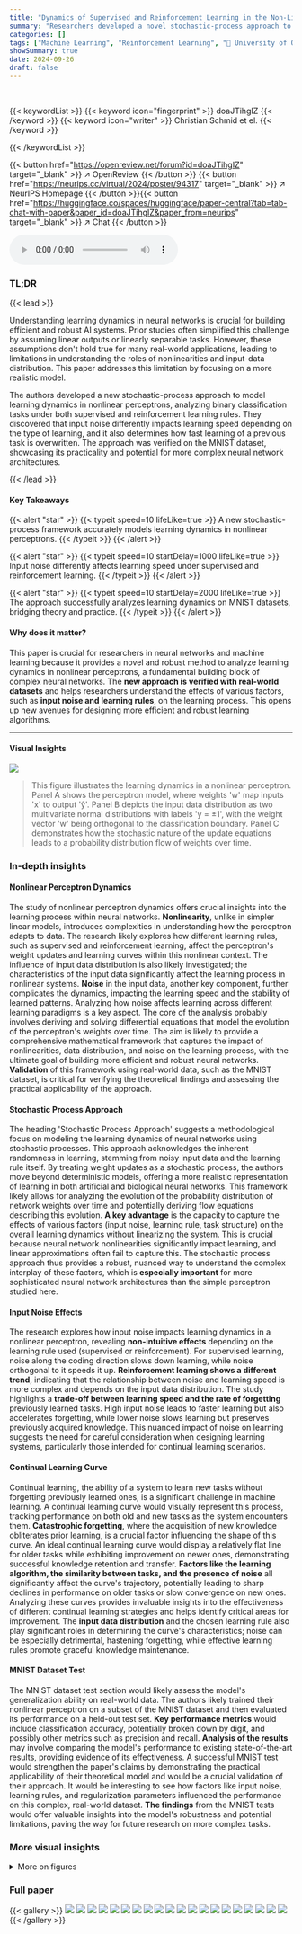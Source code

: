 ```yaml
---
title: "Dynamics of Supervised and Reinforcement Learning in the Non-Linear Perceptron"
summary: "Researchers developed a novel stochastic-process approach to precisely analyze learning dynamics in nonlinear perceptrons, revealing how input noise and learning rules significantly impact learning sp..."
categories: []
tags: ["Machine Learning", "Reinforcement Learning", "🏢 University of Oregon",]
showSummary: true
date: 2024-09-26
draft: false
---
```


<br>

{{< keywordList >}}
{{< keyword icon="fingerprint" >}} doaJTihgIZ {{< /keyword >}}
{{< keyword icon="writer" >}} Christian Schmid et el. {{< /keyword >}}
 
{{< /keywordList >}}

{{< button href="https://openreview.net/forum?id=doaJTihgIZ" target="_blank" >}}
↗ OpenReview
{{< /button >}}
{{< button href="https://neurips.cc/virtual/2024/poster/94317" target="_blank" >}}
↗ NeurIPS Homepage
{{< /button >}}{{< button href="https://huggingface.co/spaces/huggingface/paper-central?tab=tab-chat-with-paper&paper_id=doaJTihgIZ&paper_from=neurips" target="_blank" >}}
↗ Chat
{{< /button >}}



<audio controls>
    <source src="https://ai-paper-reviewer.com/doaJTihgIZ/podcast.wav" type="audio/wav">
    Your browser does not support the audio element.
</audio>


### TL;DR


{{< lead >}}

Understanding learning dynamics in neural networks is crucial for building efficient and robust AI systems.  Prior studies often simplified this challenge by assuming linear outputs or linearly separable tasks.  However, these assumptions don't hold true for many real-world applications, leading to limitations in understanding the roles of nonlinearities and input-data distribution. This paper addresses this limitation by focusing on a more realistic model.

The authors developed a new stochastic-process approach to model learning dynamics in nonlinear perceptrons, analyzing binary classification tasks under both supervised and reinforcement learning rules. They discovered that input noise differently impacts learning speed depending on the type of learning, and it also determines how fast learning of a previous task is overwritten.  The approach was verified on the MNIST dataset, showcasing its practicality and potential for more complex neural network architectures.

{{< /lead >}}


#### Key Takeaways

{{< alert "star" >}}
{{< typeit speed=10 lifeLike=true >}} A new stochastic-process framework accurately models learning dynamics in nonlinear perceptrons. {{< /typeit >}}
{{< /alert >}}

{{< alert "star" >}}
{{< typeit speed=10 startDelay=1000 lifeLike=true >}} Input noise differently affects learning speed under supervised and reinforcement learning. {{< /typeit >}}
{{< /alert >}}

{{< alert "star" >}}
{{< typeit speed=10 startDelay=2000 lifeLike=true >}} The approach successfully analyzes learning dynamics on MNIST datasets, bridging theory and practice. {{< /typeit >}}
{{< /alert >}}

#### Why does it matter?
This paper is crucial for researchers in neural networks and machine learning because it provides a novel and robust method to analyze learning dynamics in nonlinear perceptrons, a fundamental building block of complex neural networks.  The **new approach is verified with real-world datasets** and helps researchers understand the effects of various factors, such as **input noise and learning rules**, on the learning process. This opens up new avenues for designing more efficient and robust learning algorithms.

------
#### Visual Insights



![](https://ai-paper-reviewer.com/doaJTihgIZ/figures_1_1.jpg)

> This figure illustrates the learning dynamics in a nonlinear perceptron. Panel A shows the perceptron model, where weights 'w' map inputs 'x' to output 'ŷ'. Panel B depicts the input data distribution as two multivariate normal distributions with labels 'y = ±1', with the weight vector 'w' being orthogonal to the classification boundary. Panel C demonstrates how the stochastic nature of the update equations leads to a probability distribution flow of weights over time.







### In-depth insights


#### Nonlinear Perceptron Dynamics
The study of nonlinear perceptron dynamics offers crucial insights into the learning process within neural networks.  **Nonlinearity**, unlike in simpler linear models, introduces complexities in understanding how the perceptron adapts to data. The research likely explores how different learning rules, such as supervised and reinforcement learning, affect the perceptron's weight updates and learning curves within this nonlinear context. The influence of input data distribution is also likely investigated; the characteristics of the input data significantly affect the learning process in nonlinear systems.  **Noise** in the input data, another key component, further complicates the dynamics, impacting the learning speed and the stability of learned patterns.  Analyzing how noise affects learning across different learning paradigms is a key aspect. The core of the analysis probably involves deriving and solving differential equations that model the evolution of the perceptron's weights over time. The aim is likely to provide a comprehensive mathematical framework that captures the impact of nonlinearities, data distribution, and noise on the learning process, with the ultimate goal of building more efficient and robust neural networks.  **Validation** of this framework using real-world data, such as the MNIST dataset, is critical for verifying the theoretical findings and assessing the practical applicability of the approach.

#### Stochastic Process Approach
The heading 'Stochastic Process Approach' suggests a methodological focus on modeling the learning dynamics of neural networks using stochastic processes.  This approach acknowledges the inherent randomness in learning, stemming from noisy input data and the learning rule itself. By treating weight updates as a stochastic process, the authors move beyond deterministic models, offering a more realistic representation of learning in both artificial and biological neural networks. This framework likely allows for analyzing the evolution of the probability distribution of network weights over time and potentially deriving flow equations describing this evolution.  **A key advantage** is the capacity to capture the effects of various factors (input noise, learning rule, task structure) on the overall learning dynamics without linearizing the system. This is crucial because neural network nonlinearities significantly impact learning, and linear approximations often fail to capture this.  The stochastic process approach thus provides a robust, nuanced way to understand the complex interplay of these factors, which is **especially important** for more sophisticated neural network architectures than the simple perceptron studied here.

#### Input Noise Effects
The research explores how input noise impacts learning dynamics in a nonlinear perceptron, revealing **non-intuitive effects** depending on the learning rule used (supervised or reinforcement).  For supervised learning, noise along the coding direction slows down learning, while noise orthogonal to it speeds it up.  **Reinforcement learning shows a different trend**, indicating that the relationship between noise and learning speed is more complex and depends on the input data distribution.  The study highlights a **trade-off between learning speed and the rate of forgetting** previously learned tasks. High input noise leads to faster learning but also accelerates forgetting, while lower noise slows learning but preserves previously acquired knowledge.  This nuanced impact of noise on learning suggests the need for careful consideration when designing learning systems, particularly those intended for continual learning scenarios.

#### Continual Learning Curve
Continual learning, the ability of a system to learn new tasks without forgetting previously learned ones, is a significant challenge in machine learning.  A continual learning curve would visually represent this process, tracking performance on both old and new tasks as the system encounters them.  **Catastrophic forgetting**, where the acquisition of new knowledge obliterates prior learning, is a crucial factor influencing the shape of this curve.  An ideal continual learning curve would display a relatively flat line for older tasks while exhibiting improvement on newer ones, demonstrating successful knowledge retention and transfer.  **Factors like the learning algorithm, the similarity between tasks, and the presence of noise** all significantly affect the curve's trajectory, potentially leading to sharp declines in performance on older tasks or slow convergence on new ones.  Analyzing these curves provides invaluable insights into the effectiveness of different continual learning strategies and helps identify critical areas for improvement.  The **input data distribution** and the chosen learning rule also play significant roles in determining the curve's characteristics; noise can be especially detrimental, hastening forgetting, while effective learning rules promote graceful knowledge maintenance.

#### MNIST Dataset Test
The MNIST dataset test section would likely assess the model's generalization ability on real-world data.  The authors likely trained their nonlinear perceptron on a subset of the MNIST dataset and then evaluated its performance on a held-out test set. **Key performance metrics** would include classification accuracy, potentially broken down by digit, and possibly other metrics such as precision and recall.  **Analysis of the results** may involve comparing the model's performance to existing state-of-the-art results, providing evidence of its effectiveness.  A successful MNIST test would strengthen the paper's claims by demonstrating the practical applicability of their theoretical model and would be a crucial validation of their approach. It would be interesting to see how factors like input noise, learning rules, and regularization parameters influenced the performance on this complex, real-world dataset.  **The findings** from the MNIST tests would offer valuable insights into the model's robustness and potential limitations, paving the way for future research on more complex tasks.


### More visual insights

<details>
<summary>More on figures
</summary>


![](https://ai-paper-reviewer.com/doaJTihgIZ/figures_3_1.jpg)

> This figure displays the results of simulations and analytical calculations of the learning dynamics of a nonlinear perceptron performing binary classification, using both supervised learning (SL) and reinforcement learning (RL). Panels A and B show vector fields representing the weight dynamics for SL and RL, respectively, with example trajectories. Panels C and D compare simulation and analytical results for the learning curves of SL and RL under different noise levels. Panel E illustrates how the asymptotic weight norm (the final magnitude of the weight vector) depends on the regularization parameter λ.


![](https://ai-paper-reviewer.com/doaJTihgIZ/figures_5_1.jpg)

> This figure shows the relationship between input noise and the time it takes for a perceptron to learn a classification task. Panel A demonstrates that for isotropic noise, increasing the noise level leads to faster learning. Panel B illustrates how anisotropic noise, where the variance is different along different directions, is characterized.  Panel C shows that when anisotropic noise is shifted towards the decoding direction, learning slows down. The figure highlights the effects of both isotropic and anisotropic input noise on learning time, demonstrating differences between supervised and reinforcement learning.


![](https://ai-paper-reviewer.com/doaJTihgIZ/figures_6_1.jpg)

> This figure shows how the total variance of the weight vector w changes over time (t) for both supervised learning (SL) and reinforcement learning (RL) under different levels of isotropic input noise (σ). Panel A displays the results for SL, while Panel B shows the results for RL.  Each panel shows curves for three different noise levels (σ = 0, σ = 0.5, and σ = 1).  The y-axis represents the trace of the weight covariance matrix (tr(Cov(w))), a measure of the overall spread or uncertainty in the weight vector. The key observation is that higher input noise leads to a faster decay in the total variance, meaning the weights converge more quickly to a stable solution. This behavior is observed for both SL and RL, indicating a consistent effect of noise on the learning process.


![](https://ai-paper-reviewer.com/doaJTihgIZ/figures_7_1.jpg)

> This figure compares the theoretical predictions of the paper's model with actual results from training a nonlinear perceptron on a subset of the MNIST dataset. Panel A shows a t-SNE visualization of the data, illustrating the separation of the two classes (digits 0 and 1). Panel B compares the theoretical and empirical test classification accuracy over the training process. Panel C shows the correlation between the weight vector (w) and the mean of the data distribution (µ), demonstrating how the theory accurately reflects the learning dynamics even after the task is learned.


![](https://ai-paper-reviewer.com/doaJTihgIZ/figures_7_2.jpg)

> Figure 6 demonstrates the continual learning process. Panel A presents learning curves for two tasks, showing how the weights (w) are trained on Task 1 after reaching 80% accuracy on Task 0.  Panel B illustrates the forgetting curve, demonstrating the decline in alignment between the weights and the initial task (μ₀) as more tasks are introduced. This figure quantifies the effects of continual learning, highlighting the trade-off between learning new tasks and forgetting previously learned ones.


![](https://ai-paper-reviewer.com/doaJTihgIZ/figures_13_1.jpg)

> This figure compares the theoretical predictions of the model with empirical results from training a nonlinear perceptron on the MNIST dataset to classify the digits 0 and 1. Panel A shows a t-SNE embedding of the weight vectors during training. Panel B compares the empirical test accuracy with the theoretical prediction based on the model's equations.  Panel C demonstrates that even after the task is learned, the model accurately captures the ongoing learning dynamics, suggesting its continued validity beyond initial learning.


</details>






### Full paper

{{< gallery >}}
<img src="https://ai-paper-reviewer.com/doaJTihgIZ/1.png" class="grid-w50 md:grid-w33 xl:grid-w25" />
<img src="https://ai-paper-reviewer.com/doaJTihgIZ/2.png" class="grid-w50 md:grid-w33 xl:grid-w25" />
<img src="https://ai-paper-reviewer.com/doaJTihgIZ/3.png" class="grid-w50 md:grid-w33 xl:grid-w25" />
<img src="https://ai-paper-reviewer.com/doaJTihgIZ/4.png" class="grid-w50 md:grid-w33 xl:grid-w25" />
<img src="https://ai-paper-reviewer.com/doaJTihgIZ/5.png" class="grid-w50 md:grid-w33 xl:grid-w25" />
<img src="https://ai-paper-reviewer.com/doaJTihgIZ/6.png" class="grid-w50 md:grid-w33 xl:grid-w25" />
<img src="https://ai-paper-reviewer.com/doaJTihgIZ/7.png" class="grid-w50 md:grid-w33 xl:grid-w25" />
<img src="https://ai-paper-reviewer.com/doaJTihgIZ/8.png" class="grid-w50 md:grid-w33 xl:grid-w25" />
<img src="https://ai-paper-reviewer.com/doaJTihgIZ/9.png" class="grid-w50 md:grid-w33 xl:grid-w25" />
<img src="https://ai-paper-reviewer.com/doaJTihgIZ/10.png" class="grid-w50 md:grid-w33 xl:grid-w25" />
<img src="https://ai-paper-reviewer.com/doaJTihgIZ/11.png" class="grid-w50 md:grid-w33 xl:grid-w25" />
<img src="https://ai-paper-reviewer.com/doaJTihgIZ/12.png" class="grid-w50 md:grid-w33 xl:grid-w25" />
<img src="https://ai-paper-reviewer.com/doaJTihgIZ/13.png" class="grid-w50 md:grid-w33 xl:grid-w25" />
<img src="https://ai-paper-reviewer.com/doaJTihgIZ/14.png" class="grid-w50 md:grid-w33 xl:grid-w25" />
<img src="https://ai-paper-reviewer.com/doaJTihgIZ/15.png" class="grid-w50 md:grid-w33 xl:grid-w25" />
<img src="https://ai-paper-reviewer.com/doaJTihgIZ/16.png" class="grid-w50 md:grid-w33 xl:grid-w25" />
<img src="https://ai-paper-reviewer.com/doaJTihgIZ/17.png" class="grid-w50 md:grid-w33 xl:grid-w25" />
<img src="https://ai-paper-reviewer.com/doaJTihgIZ/18.png" class="grid-w50 md:grid-w33 xl:grid-w25" />
<img src="https://ai-paper-reviewer.com/doaJTihgIZ/19.png" class="grid-w50 md:grid-w33 xl:grid-w25" />
<img src="https://ai-paper-reviewer.com/doaJTihgIZ/20.png" class="grid-w50 md:grid-w33 xl:grid-w25" />
{{< /gallery >}}